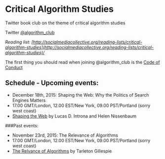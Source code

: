 # Critical Algorithm Studies

Twitter book club on the theme of critical algorithm studies


Twitter <a href="twitter.com/algorithm_club">@algorithm_club</a>

*Reading list: [http://socialmediacollective.org/reading-lists/critical-algorithm-studies](http://socialmediacollective.org/reading-lists/critical-algorithm-studies)/*

The first thing you should read when joining @algorithm_club is the <a href="https://github.com/drtortoise/critical-algorithm-studies/blob/master/code-of-conduct.md">Code of Conduct</a>

## Schedule - Upcoming events:
* December 18th, 2015: Shaping the Web: Why the Politics of Search Engines Matters
* 17.00 GMT/London, 12.00 EST/New York, 09.00 PST/Portland (sorry west coast)
* <a href="http://www.nyu.edu/projects/nissenbaum/papers/ShapingTheWeb.pdf">Shaping the Web</a> by Lucas D. Introna and Helen Nissenbaum


###Past events:
* November 23rd, 2015: The Relevance of Algorithms
* 17.00 GMT/London, 12.00 EST/New York, 09.00 PST/Portland (sorry west coast)
* <a href="http://www.tarletongillespie.org/essays/Gillespie%20-%20The%20Relevance%20of%20Algorithms.pdf">The Relvance of Algorithms</a> by Tarleton Gillespie
